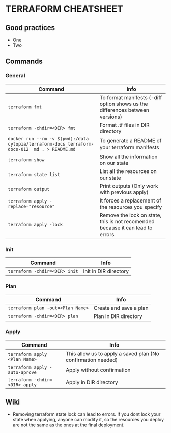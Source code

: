 # TERRAFORM CHEATSHEET

## Good practices

- One
- Two

## Commands

### General

| Command | Info |
|---------|------|
| `terraform fmt` | To format manifests (-diff option shows us the differences between versions) |
| `terraform -chdir=<DIR> fmt` | Format .tf files in DIR directory |
| `docker run --rm -v $(pwd):/data cytopia/terraform-docs terraform-docs-012  md . > README.md` | To generate a README of your terraform manifests |
| `terraform show` | Show all the information on our state |
| `terraform state list` | List all the resources on our state |
| `terraform output`| Print outputs (Only work with previous apply) |
| `terraform apply -replace="resource"` | It forces a replacement of the resources you specify |
| `terraform apply -lock` | Remove the lock on state, this is not recomended because it can lead to errors |

### Init

| Command | Info |
|---------|------|
| `terraform -chdir=<DIR> init` | Init in DIR directory |

### Plan

| Command | Info |
|---------|------|
| `terraform plan -out=<Plan Name>` | Create and save a plan |
| `terraform -chdir=<DIR> plan` | Plan in DIR directory |

### Apply

| Command | Info |
|---------|------|
| `terraform apply <Plan Name>` | This allow us to apply a saved plan (No confirmation needed) |
| `terraform apply -auto-aprove` | Apply without confirmation |
| `terraform -chdir=<DIR> apply` | Apply in DIR directory |

## Wiki

- Removing terraform state lock can lead to errors. If you dont lock your state when applying, anyone can modify it, so the resources you deploy are not the same as the ones at the final deployment.
